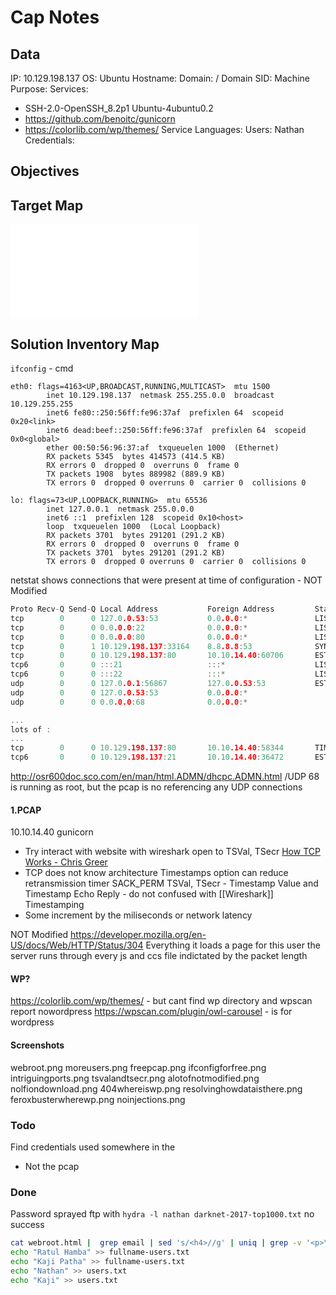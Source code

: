 # Cap Notes

## Data 

IP: 10.129.198.137
OS: Ubuntu
Hostname:
Domain:  / Domain SID:
Machine Purpose: 
Services: 
- SSH-2.0-OpenSSH_8.2p1 Ubuntu-4ubuntu0.2
- https://github.com/benoitc/gunicorn
- https://colorlib.com/wp/themes/ 
Service Languages:
Users: Nathan
Credentials:

## Objectives

## Target Map

![](Cap-map.excalidraw.md)

## Solution Inventory Map


`ifconfig` - cmd
```
eth0: flags=4163<UP,BROADCAST,RUNNING,MULTICAST>  mtu 1500
        inet 10.129.198.137  netmask 255.255.0.0  broadcast 10.129.255.255
        inet6 fe80::250:56ff:fe96:37af  prefixlen 64  scopeid 0x20<link>
        inet6 dead:beef::250:56ff:fe96:37af  prefixlen 64  scopeid 0x0<global>
        ether 00:50:56:96:37:af  txqueuelen 1000  (Ethernet)
        RX packets 5345  bytes 414573 (414.5 KB)
        RX errors 0  dropped 0  overruns 0  frame 0
        TX packets 1908  bytes 889982 (889.9 KB)
        TX errors 0  dropped 0 overruns 0  carrier 0  collisions 0

lo: flags=73<UP,LOOPBACK,RUNNING>  mtu 65536
        inet 127.0.0.1  netmask 255.0.0.0
        inet6 ::1  prefixlen 128  scopeid 0x10<host>
        loop  txqueuelen 1000  (Local Loopback)
        RX packets 3701  bytes 291201 (291.2 KB)
        RX errors 0  dropped 0  overruns 0  frame 0
        TX packets 3701  bytes 291201 (291.2 KB)
        TX errors 0  dropped 0 overruns 0  carrier 0  collisions 0
```

netstat shows connections that were present at time of configuration - NOT Modified
```c
Proto Recv-Q Send-Q Local Address           Foreign Address         State       User       Inode      PID/Program name     Timer
tcp        0      0 127.0.0.53:53           0.0.0.0:*               LISTEN      101        34329      -                    off (0.00/0/0)
tcp        0      0 0.0.0.0:22              0.0.0.0:*               LISTEN      0          37158      -                    off (0.00/0/0)
tcp        0      0 0.0.0.0:80              0.0.0.0:*               LISTEN      1001       36211      -                    off (0.00/0/0)
tcp        0      1 10.129.198.137:33164    8.8.8.8:53              SYN_SENT    101        43719      -                    on (7.76/3/0)
tcp        0      0 10.129.198.137:80       10.10.14.40:60706       ESTABLISHED 1001       43720      -                    off (0.00/0/0)
tcp6       0      0 :::21                   :::*                    LISTEN      0          36883      -                    off (0.00/0/0)
tcp6       0      0 :::22                   :::*                    LISTEN      0          37160      -                    off (0.00/0/0)
udp        0      0 127.0.0.1:56867         127.0.0.53:53           ESTABLISHED 102        43718      -                    off (0.00/0/0)
udp        0      0 127.0.0.53:53           0.0.0.0:*                           101        34328      -                    off (0.00/0/0)
udp        0      0 0.0.0.0:68              0.0.0.0:*                           0          32598      -                    off (0.00/0/0)

...
lots of :
...
tcp        0      0 10.129.198.137:80       10.10.14.40:58344       TIME_WAIT   0          0          -
tcp6       0      0 10.129.198.137:21       10.10.14.40:36472       ESTABLISHED 0          85986      -


```

http://osr600doc.sco.com/en/man/html.ADMN/dhcpc.ADMN.html /UDP 68 is running as root, but the pcap is no referencing any UDP connections

#### 1.PCAP

10.10.14.40 
gunicorn

- Try interact with website with wireshark open to TSVal, TSecr
[How TCP Works - Chris Greer](https://www.youtube.com/watch?v=4EFEdAyxemk)
- TCP does not know architecture
Timestamps option can reduce retransmission timer 
SACK_PERM TSVal, TSecr - Timestamp Value and Timestamp Echo Reply - do not confused with [[Wireshark]] Timestamping
- Some increment by the miliseconds or network latency

NOT Modified
https://developer.mozilla.org/en-US/docs/Web/HTTP/Status/304
Everything it loads a page for this user the server runs through every js and ccs file indictated by the packet length



#### WP?

https://colorlib.com/wp/themes/ - but cant find wp directory and wpscan report nowordpress
https://wpscan.com/plugin/owl-carousel - is for wordpress
#### Screenshots

webroot.png
moreusers.png
freepcap.png
ifconfigforfree.png
intriguingports.png
tsvalandtsecr.png
alotofnotmodified.png
nolfiondownload.png
404whereiswp.png
resolvinghowdataisthere.png
feroxbusterwherewp.png
noinjections.png

### Todo 

Find credentials used somewhere in the 
- Not the pcap

### Done

Password sprayed ftp with `hydra -l nathan darknet-2017-top1000.txt` no success


```bash
cat webroot.html |  grep email | sed 's/<h4>//g' | uniq | grep -v '<p>\|<h5>' | awk '{print $1}' > users.txt
echo "Ratul Hamba" >> fullname-users.txt
echo "Kaji Patha" >> fullname-users.txt
echo "Nathan" >> users.txt
echo "Kaji" >> users.txt
```

